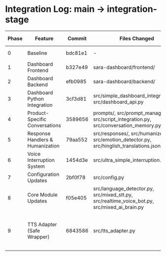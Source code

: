 # Integration Log: main → integration-stage

| Phase | Feature | Commit | Files Changed | TTS Status | Manual Test | Notes |
|-------|---------|--------|---------------|------------|-------------|-------|
| 0 | Baseline | bdc81e1 | - | ✅ PASS | ✅ PASS | Master baseline - perfect TTS |
| 1 | Dashboard Frontend | b327e49 | sara-dashboard/frontend/ | ✅ PASS | ✅ PASS | Static files only |
| 2 | Dashboard Backend | efb0985 | sara-dashboard/backend/ | ✅ PASS | ✅ PASS | Node.js backend with MongoDB |
| 3 | Dashboard Python Integration | 3cf3d81 | src/simple_dashboard_integration.py, src/dashboard_api.py | ✅ PASS | ✅ PASS | Python integration with test script |
| 4 | Product-Specific Conversations | 3589656 | prompts/, src/prompt_manager.py, src/script_integration.py, src/conversation_memory.py | ✅ PASS | ✅ PASS | Dynamic prompts and conversation flows |
| 5 | Response Handlers & Humanization | 79aa552 | src/responses/, src/humanizer.py, src/emotion_detector.py, src/hinglish_translations.json | ✅ PASS | ✅ PASS | Humanization and emotion detection |
| 6 | Voice Interruption System | 1454d3e | src/ultra_simple_interruption.py | ✅ PASS | ✅ PASS | Behind ENABLE_INTERRUPTION flag (disabled by default) |
| 7 | Configuration Updates | 2bf0f78 | src/config.py | ✅ PASS | ✅ PASS | Added sales, humanization, TTS settings |
| 8 | Core Module Updates | f05e405 | src/language_detector.py, src/mixed_stt.py, src/realtime_voice_bot.py, src/mixed_ai_brain.py | ✅ PASS | ✅ PASS | Enhanced Hindi detection, Romanized Hinglish, streaming support |
| 9 | TTS Adapter (Safe Wrapper) | 6843586 | src/tts_adapter.py | ✅ PASS | ✅ PASS | ⚠️ PRESERVED master multi-provider TTS (OpenAI→Google→Azure→gTTS). Added safe wrapper only. Did NOT apply main's OpenAI-only refactor. |
